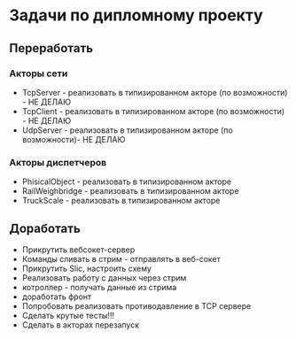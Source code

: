 # Задачи по дипломному проекту

## Переработать
### Акторы сети
* TcpServer - реализовать в типизированном акторе (по возможности) - НЕ ДЕЛАЮ
* TcpClient - реализовать в типизированном акторе (по возможности) - НЕ ДЕЛАЮ
* UdpServer - реализовать в типизированном акторе (по возможности)- НЕ ДЕЛАЮ
### Акторы диспетчеров 
* PhisicalObject - реализовать в типизированном акторе
* RailWeighbridge - реализовать в типизированном акторе
* TruckScale - реализовать в типизированном акторе

## Доработать 

* Прикрутить вебсокет-сервер 
* Команды сливать в стрим - отправлять в веб-сокет
* Прикрутить Slic, настроить схему
* Реализовать работу с данных через стрим
* котроллер - получать данные из стрима 
* доработать фронт
* Попробовать реализовать противодавление в TCP сервере
* Сделать крутые тесты!!!
* Сделать в акторах перезапуск

